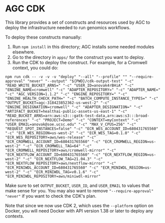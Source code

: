 # AGC CDK

This library provides a set of constructs and resources used by AGC to deploy the
infrastructure needed to run genomics workflows.

To deploy these constructs manually:

1. Run `npm install` in this directory; AGC installs some needed modules elsewhere.
2. Go to the directory in `apps/` for the construct you want to deploy.
3. Run the CDK to deploy the construct. For example, for a Cromwell context, you could do:
```
npm run cdk -- -v -v -v "deploy" "--all" "--profile" "" "--require-approval" "never" "--output" "${PWD}/cdk-output-test" "-c" "READ_WRITE_BUCKET_ARNS=" "-c" "USER_ID=anovak4rBHiA" "-c" "ENGINE_NAME=cromwell" "-c" "ADAPTER_REPOSITORY=" "-c" "ADAPTER_NAME=" "-c" "AGC_VERSION=1.1.2" "-c" "ENGINE_REPOSITORY=" "-c" "ENGINE_HEALTH_CHECK_PATH=" "-c" "BATCH_COMPUTE_INSTANCE_TYPES=" "-c" "OUTPUT_BUCKET=agc-318423852362-us-west-2" "-c" "ENGINE_DESIGNATION=cromwell" "-c" "ADAPTER_DESIGNATION=" "-c" "ARTIFACT_BUCKET=healthai-public-assets-us-east-1" "-c" "READ_BUCKET_ARNS=arn:aws:s3:::gatk-test-data,arn:aws:s3:::broad-references" "-c" "PROJECT=Demo" "-c" "CONTEXT=myContext" "-c" "USER_EMAIL=anovak@soe.ucsc.edu" "-c" "MAX_V_CPUS=256" "-c" "REQUEST_SPOT_INSTANCES=false" "-c" "ECR_WES_ACCOUNT_ID=680431765560" "-c" "ECR_WES_REGION=us-west-2" "-c" "ECR_WES_TAG=0.1.0" "-c" "ECR_WES_REPOSITORY=aws/wes-release" "-c" "ECR_CROMWELL_ACCOUNT_ID=680431765560" "-c" "ECR_CROMWELL_REGION=us-west-2" "-c" "ECR_CROMWELL_TAG=64" "-c" "ECR_CROMWELL_REPOSITORY=aws/cromwell-mirror" "-c" "ECR_NEXTFLOW_ACCOUNT_ID=680431765560" "-c" "ECR_NEXTFLOW_REGION=us-west-2" "-c" "ECR_NEXTFLOW_TAG=21.04.3" "-c" "ECR_NEXTFLOW_REPOSITORY=aws/nextflow-mirror" "-c" "ECR_MINIWDL_ACCOUNT_ID=680431765560" "-c" "ECR_MINIWDL_REGION=us-west-2" "-c" "ECR_MINIWDL_TAG=v0.1.6" "-c" "ECR_MINIWDL_REPOSITORY=aws/miniwdl-mirror"
```
Make sure to set `OUTPUT_BUCKET`, `USER_ID`, and `USER_EMAIL` to values that make sense for you. You may also want to remove `"--require-approval" "never"` if you want to check the CDK's plan.

Note that since we now use CDK 2, which uses the `--platform` option on Docker, you will need Docker with API version 1.38 or later to deploy any contexts.
